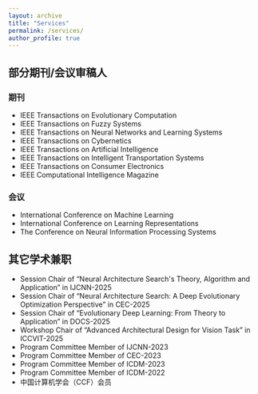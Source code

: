 ```yaml
---
layout: archive
title: "Services"
permalink: /services/
author_profile: true
---
```



## 部分期刊/会议审稿人
### 期刊
* IEEE Transactions on Evolutionary Computation
* IEEE Transactions on Fuzzy Systems
* IEEE Transactions on Neural Networks and Learning Systems
* IEEE Transactions on Cybernetics
* IEEE Transactions on Artificial Intelligence
* IEEE Transactions on Intelligent Transportation Systems
* IEEE Transactions on Consumer Electronics
* IEEE Computational Intelligence Magazine
  
### 会议
* International Conference on Machine Learning
* International Conference on Learning Representations
* The Conference on Neural Information Processing Systems

## 其它学术兼职
* Session Chair of “Neural Architecture Search's Theory, Algorithm and Application” in IJCNN-2025
* Session Chair of “Neural Architecture Search: A Deep Evolutionary Optimization Perspective” in CEC-2025
* Session Chair of “Evolutionary Deep Learning: From Theory to Application” in DOCS-2025
* Workshop Chair of “Advanced Architectural Design for Vision Task” in ICCVIT-2025
* Program Committee Member of IJCNN-2023
* Program Committee Member of CEC-2023
* Program Committee Member of ICDM-2023
* Program Committee Member of ICDM-2022
* 中国计算机学会（CCF）会员
